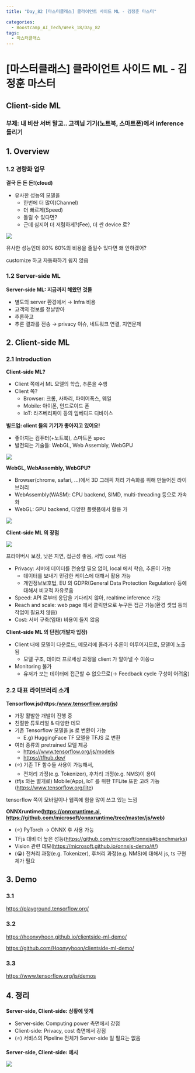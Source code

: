 ```yaml
---
title: "Day_82 [마스터클래스] 클라이언트 사이드 ML - 김정훈 마스터"

categories:
  - Boostcamp_AI_Tech/Week_18/Day_82
tags:
  - 마스터클래스
---
```


# [마스터클래스] 클라이언트 사이드 ML - 김정훈 마스터

## Client-side ML

### 부제: 내 비싼 서버 말고.. 고객님 기기(노트북, 스마트폰)에서 inference 돌리기

## 1. Overview

### 1.2 경량화 업무

**결국 돈 돈 돈!(cloud)**

- 유사한 성능의 모델을
  - 한번에 더 많이(Channel)
  - 더 빠르게(Speed)
  - 돌릴 수 있다면?
  - 근데 심지어 더 저렴하게?(Fee), 더 싼 device 로?

![]({{site.url}}/assets/images/boostcamp/9678d437.png)

유사한 성능인데 80% 60%의 비용을 줄일수 있다면 왜 안하겠어?

customize 하고 자동화하기 쉽지 않음

### 1.2 Server-side ML

**Server-side ML: 지금까지 해왔던 것들**

- 별도의 server 환경에서 $\rightarrow$ Infra 비용
- 고객의 정보를 젇날받아
- 추론하고
- 추론 결과를 전송 $\rightarrow$ privacy 이슈, 네트워크 연결, 지연문제

## 2. Client-side ML

### 2.1 Introduction

**Client-side ML?**

- Client 쪽에서 ML 모델의 학습, 추론을 수행
- Client 쪽?
  - Browser: 크롬, 사파리, 파이어폭스, 웨일
  - Mobile: 아이폰, 안드로이드 폰
  - IoT: 라즈베리파이 등의 임베디드 디바이스

**빌드업: client 들의 기기가 좋아지고 있어요!**

- 좋아지는 컴퓨터(+노트북), 스마트폰 spec
- 발전되는 기술들: WebGL, Web Assembly, WebGPU

![]({{site.url}}/assets/images/boostcamp/56a58979.png)

**WebGL, WebAssembly, WebGPU?**

- Browser(chrome, safari, ...)에서 3D 그래픽 처리 가속화를 위해 만들어진 라이브러리
- WebAssembly(WASM): CPU backend, SIMD, multi-threading 등으로 가속화
- WebGL: GPU backend, 다양한 플랫폼에서 활용 가

![]({{site.url}}/assets/images/boostcamp/1c06e748.png)

**Client-side ML 의 장점**

![]({{site.url}}/assets/images/boostcamp/95ed7763.png)

프라이버시 보장, 낮은 지연, 접근성 좋음, 서빙 cost 적음

- Privacy: 서버에 데이터를 전송할 필요 없이, local 에서 학습, 추론이 가능
  - 데이터를 보내기 민감한 케이스에 대해서 활용 가능
  - 개인정보보호법, EU 의 GDPR(General Data Protection Regulation) 등에 대해서 비교적 자유로움
- Speed: API 로부터 응답을 기다리지 않아, realtime inference 가능
- Reach and scale: web page 에서 클릭만으로 누구든 접근 가능(환경 셋업 등의 작업이 필요치 않음)
- Cost: 서버 구축(임대) 비용이 들지 않음

**Client-side ML 의 단점(개발자 입장)**

- Client 내에 모델이 다운로드, 메모리에 올라가 추론이 이루어지므로, 모델이 노출됨
  - 모델 구조, 데이터 프로세싱 과정을 client 가 알아낼 수 이씅ㅁ
- Monitoring 불가
  - 유저가 보는 데이터에 접근할 수 없으므로($\rightarrow$ Feedback cycle 구성이 어려움)

### 2.2 대표 라이브러리 소개

**Tensorflow.js(https:/www.tensorflow.org/js)**

- 가장 활발한 개발이 진행 중
- 친절한 튜토리얼 & 다양한 데모
- 기존 Tensorflow 모델을 js 로 변환이 가능
  - E.g) HuggingFace TF 모델을 TFJS 로 변환
- 여러 종류의 pretrained 모델 제공
  - https://www.tensorflow.org/js/models
  - https://tfhub.dev/
- (⭐️) 기존 TF 함수들 사용이 가능해서, 
  - 전처리 과정(e.g. Tokenizer), 후처리 과정(e.g. NMS)이 용이
- (tfjs 와는 별개로) Mobile(App), IoT 를 위한 TFLite 또한 고려 가능(https://www.tensorflow.org/lite)

tensorflow 쪽이 모바일이나 웹쪽에 힘을 많이 쓰고 있는 느낌

**ONNXruntime(https://onnxruntime.ai, https://github.com/microsoft/onnxruntime/tree/master/js/web)**

- (⭐️) PyTorch $\rightarrow$ ONNX 후 사용 가능
- TFjs 대비 더 높은 성능(https://github.com/microsoft/onnxjs#benchmarks)
- Vision 관련 데모(https://microsoft.github.io/onnxjs-demo/#/)
- (😭) 전처리 과정(e.g. Tokenizer), 후처리 과정(e.g. NMS)에 대해서 js, ts 구현체가 필요

## 3. Demo

### 3.1

https://playground.tensorflow.org/

### 3.2 

https://hoonyyhoon.github.io/clientside-ml-demo/ 

https://github.com/Hoonyyhoon/clientside-ml-demo/

### 3.3

https://www.tensorflow.org/js/demos

## 4. 정리

**Server-side, Client-side: 상황에 맞게**

- Server-side: Computing power 측면에서 강점
- Client-side: Privacy, cost 측면에서 강점
- (⭐️) 서비스의 Pipeline 전체가 Server-side 일 필요는 없음

**Server-side, Client-side: 예시**

![]({{site.url}}/assets/images/boostcamp/e4a855ee.png)








 